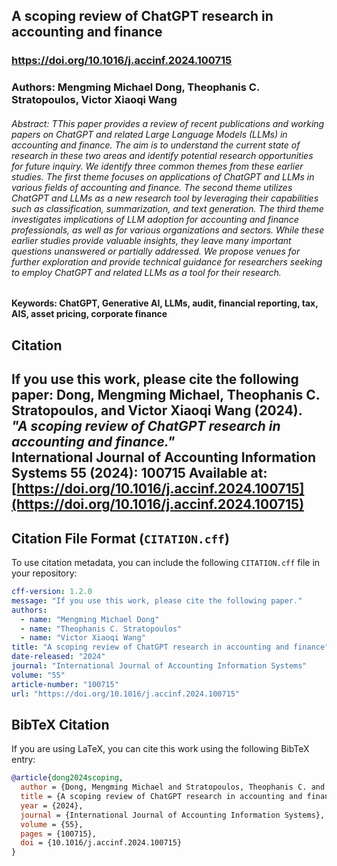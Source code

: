 ## A scoping review of ChatGPT research in accounting and finance

### https://doi.org/10.1016/j.accinf.2024.100715

### Authors: Mengming Michael Dong, Theophanis C. Stratopoulos, Victor Xiaoqi Wang 

###### Abstract: TThis paper provides a review of recent publications and working papers on ChatGPT and related Large Language Models (LLMs) in accounting and finance. The aim is to understand the current state of research in these two areas and identify potential research opportunities for future inquiry. We identify three common themes from these earlier studies. The first theme focuses on applications of ChatGPT and LLMs in various fields of accounting and finance. The second theme utilizes ChatGPT and LLMs as a new research tool by leveraging their capabilities such as classification, summarization, and text generation. The third theme investigates implications of LLM adoption for accounting and finance professionals, as well as for various organizations and sectors. While these earlier studies provide valuable insights, they leave many important questions unanswered or partially addressed. We propose venues for further exploration and provide technical guidance for researchers seeking to employ ChatGPT and related LLMs as a tool for their research.

#### Keywords: ChatGPT, Generative AI, LLMs, audit, financial reporting, tax, AIS, asset pricing, corporate finance

## Citation
If you use this work, please cite the following paper:
**Dong, Mengming Michael, Theophanis C. Stratopoulos, and Victor Xiaoqi Wang (2024).**  
*"A scoping review of ChatGPT research in accounting and finance."*  
International Journal of Accounting Information Systems 55 (2024): 100715
Available at: [https://doi.org/10.1016/j.accinf.2024.100715](https://doi.org/10.1016/j.accinf.2024.100715)
---
## Citation File Format (`CITATION.cff`)
To use citation metadata, you can include the following `CITATION.cff` file in your repository:
```yaml
cff-version: 1.2.0
message: "If you use this work, please cite the following paper."
authors:
  - name: "Mengming Michael Dong"
  - name: "Theophanis C. Stratopoulos"
  - name: "Victor Xiaoqi Wang"
title: "A scoping review of ChatGPT research in accounting and finance"
date-released: "2024"
journal: "International Journal of Accounting Information Systems"
volume: "55"
article-number: "100715"
url: "https://doi.org/10.1016/j.accinf.2024.100715"
```

## BibTeX Citation
If you are using LaTeX, you can cite this work using the following BibTeX entry:
```bibtex
@article{dong2024scoping,
  author = {Dong, Mengming Michael and Stratopoulos, Theophanis C. and Wang, Victor Xiaoqi},
  title = {A scoping review of ChatGPT research in accounting and finance},
  year = {2024},
  journal = {International Journal of Accounting Information Systems},
  volume = {55},
  pages = {100715},
  doi = {10.1016/j.accinf.2024.100715}
}
```





